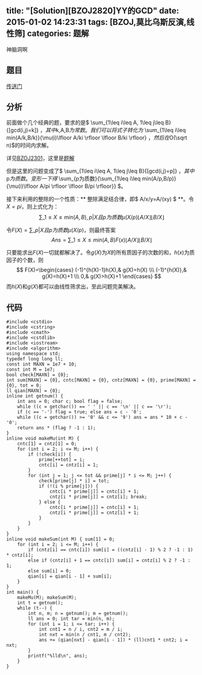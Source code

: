 title: "[Solution][BZOJ2820]YY的GCD"
date: 2015-01-02 14:23:31
tags: [BZOJ,莫比乌斯反演,线性筛]
categories: 题解
---
神脑洞啊
<!--more-->
## 题目
[传送门](http://www.lydsy.com/JudgeOnline/problem.php?id=2820)

## 分析
前面做个几个经典的题，要求的是$ \sum\_{1\leq i\leq A, 1\leq j\leq B}{[gcd(i,j)=k]} $，其中$k$,$A$,$B$为常数。我们可以将式子转化为$ \sum\_{1\leq i\leq min(A/k,B/k)}{\mu(i)\lfloor A/ki \rfloor \lfloor B/ki  \rfloor} $，然后在$O(\sqrt n)$的时间内求解。

详见[BZOJ2301](http://www.lydsy.com/JudgeOnline/problem.php?id=2301)，这里是[题解](http://gaotianyu1350.gitcafe.com/2014/12/30/BZOJ2301-ProblemB/)

但是这里的问题变成了$ \sum\_{1\leq i\leq A, 1\leq j\leq B}{[gcd(i,j)=p]} $，其中$p$为质数。变形一下得$ \sum\_{p为质数}{\sum\_{1\leq i\leq min(A/p,B/p)}{\mu(i)\lfloor  A/pi \rfloor \lfloor B/pi \rfloor}} $。

接下来利用的整除的一个性质：** 整除满足结合律，即$ A/x/y=A/(xy) $ **。令$X=pi$，则上式化为：
$$ \sum\_{1\leq X\leq min(A,B),p|X且p为质数}{\mu(X/p)\lfloor  A/X \rfloor \lfloor B/X \rfloor} $$

令$F(X)=\sum\_{p|X且p为质数}{\mu(X/p)}$，则最终答案
$$ Ans=\sum\_{1\leq X\leq min(A,B)}{F(x) \lfloor  A/X \rfloor \lfloor B/X \rfloor} $$

只要能求出$F(X)$一切就都解决了。令$g(X)$为$X$的所有质因子的次数的和，$h(x)$为质因子的个数，则
$$
F(X)=\begin{cases}
(-1)^{h(X)-1}h(X),& g(X)=h(X) \\\
(-1)^{h(X)},& g(X)=h(X)+1 \\\
0,& g(X)>h(X)+1
\end{cases}
$$
而$h(X)$和$g(X)$都可以由线性筛求出，至此问题完美解决。


## 代码
```
#include <cstdio>
#include <cstring>
#include <cmath>
#include <cstdlib>
#include <iostream>
#include <algorithm>
using namespace std;
typedef long long ll;
const int MAXN = 1e7 + 10;
const int M = 1e7;
bool check[MAXN] = {0};
int sum[MAXN] = {0}, cntc[MAXN] = {0}, cntz[MAXN] = {0}, prime[MAXN] = {0}, tot = 0;
ll qian[MAXN] = {0};
inline int getnum() {
    int ans = 0; char c; bool flag = false;
    while ((c = getchar()) == ' ' || c == '\n' || c == '\r');
    if (c == '-') flag = true; else ans = c - '0';
    while ((c = getchar()) >= '0' && c <= '9') ans = ans * 10 + c - '0';
    return ans * (flag ? -1 : 1);
}
inline void makeMu(int M) {
    cntc[1] = cntz[1] = 0;
    for (int i = 2; i <= M; i++) {
        if (!check[i]) {
            prime[++tot] = i;
            cntc[i] = cntz[i] = 1;
        }
        for (int j = 1; j <= tot && prime[j] * i <= M; j++) {
            check[prime[j] * i] = tot;
            if (!(i % prime[j])) {
                cntc[i * prime[j]] = cntc[i] + 1;
                cntz[i * prime[j]] = cntz[i]; break;
            } else {
                cntc[i * prime[j]] = cntc[i] + 1;
                cntz[i * prime[j]] = cntz[i] + 1;
            }
        }
    }
}
inline void makeSum(int M) { sum[1] = 0;
    for (int i = 2; i <= M; i++) {
        if (cntz[i] == cntc[i]) sum[i] = ((cntz[i] - 1) % 2 ? -1 : 1) * cntz[i];
        else if (cntz[i] + 1 == cntc[i]) sum[i] = cntz[i] % 2 ? -1 : 1;
        else sum[i] = 0;
        qian[i] = qian[i - 1] + sum[i];
    }
}
int main() {
    makeMu(M); makeSum(M);
    int t = getnum();
    while (t--) {
        int n, m; n = getnum(); m = getnum();
        ll ans = 0; int tar = min(n, m);
        for (int i = 1; i <= tar; i++) {
            int cnt1 = n / i, cnt2 = m / i;
            int nxt = min(n / cnt1, m / cnt2);
            ans += (qian[nxt] - qian[i - 1]) * (ll)cnt1 * cnt2; i = nxt;
        }
        printf("%lld\n", ans);
    }
}
```